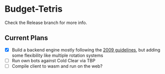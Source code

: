 # Budget-Tetris

Check the Release branch for more info.

## Current Plans

- [x] Build a backend engine mostly following the [2009 guidelines](https://tetris.fandom.com/wiki/Tetris_Guideline), but adding some flexibility like multiple rotation systems
- [ ] Run own bots against Cold Clear via TBP
- [ ] Compile client to wasm and run on the web?
